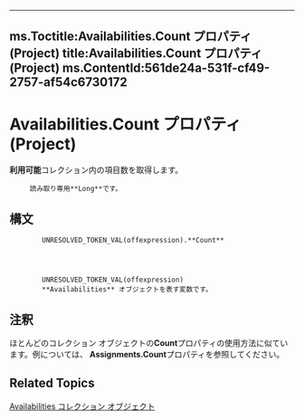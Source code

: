 

---
ms.Toctitle:Availabilities.Count プロパティ (Project)
title:Availabilities.Count プロパティ (Project)
ms.ContentId:561de24a-531f-cf49-2757-af54c6730172
---
# Availabilities.Count プロパティ (Project)




**利用可能**コレクション内の項目数を取得します。



		 読み取り専用**Long**です。

## 構文

            UNRESOLVED_TOKEN_VAL(offexpression).**Count**




            UNRESOLVED_TOKEN_VAL(offexpression)
            **Availabilities** オブジェクトを表す変数です。



## 注釈
ほとんどのコレクション オブジェクトの**Count**プロパティの使用方法に似ています。例については、 **Assignments.Count**プロパティを参照してください。



## Related Topics

[Availabilities コレクション オブジェクト](51224d62-777b-1ae3-a646-ca977464d37d.md)




